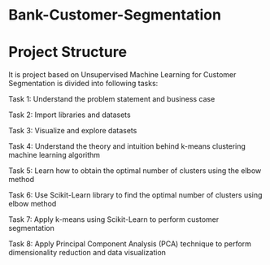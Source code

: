 # Bank-Customer-Segmentation
# Project Structure
It is project based on Unsupervised Machine Learning for Customer Segmentation is divided into following tasks:

Task 1: Understand the problem statement and business case

Task 2: Import libraries and datasets

Task 3: Visualize and explore datasets

Task 4: Understand the theory and intuition behind k-means clustering machine learning algorithm

Task 5: Learn how to obtain the optimal number of clusters using the elbow method

Task 6: Use Scikit-Learn library to find the optimal number of clusters using elbow method

Task 7: Apply k-means using Scikit-Learn to perform customer segmentation

Task 8: Apply Principal Component Analysis (PCA) technique to perform dimensionality reduction and data visualization
